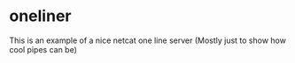 # oneliner
This is an example of a nice netcat one line server (Mostly just to show how cool pipes can be)
